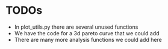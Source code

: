 # TODOs

* In plot_utils.py there are several unused functions
* We have the code for a 3d pareto curve that we could add
* There are many more analysis functions we could add here

